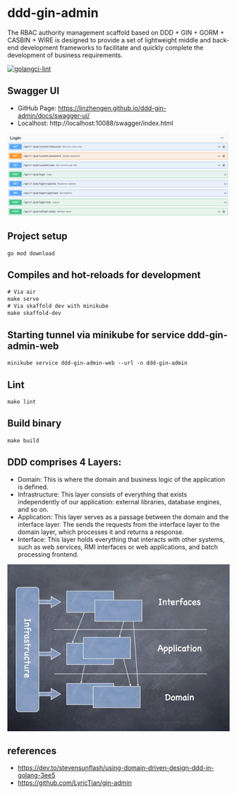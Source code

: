 # ddd-gin-admin
The RBAC authority management scaffold based on DDD + GIN + GORM + CASBIN + WIRE is designed to provide a set of lightweight middle and back-end development frameworks to facilitate and quickly complete the development of business requirements.

[![golangci-lint](https://github.com/linzhengen/ddd-gin-admin/actions/workflows/golangci-lint.yml/badge.svg)](https://github.com/linzhengen/ddd-gin-admin/actions/workflows/golangci-lint.yml)

## Swagger UI
- GitHub Page: https://linzhengen.github.io/ddd-gin-admin/docs/swagger-ui/
- Localhost: http://localhost:10088/swagger/index.html
<div align="center">
    <img src="docs/img/swagger.png">
</div>

## Project setup
```
go mod download
```
## Compiles and hot-reloads for development
```
# Via air
make serve
# Via skaffold dev with minikube
make skaffold-dev
```
## Starting tunnel via minikube for service ddd-gin-admin-web
```
minikube service ddd-gin-admin-web --url -n ddd-gin-admin
```
## Lint
```
make lint
```
## Build binary
```
make build
```

## DDD comprises 4 Layers:
+ Domain: This is where the domain and business logic of the application is defined.
+ Infrastructure: This layer consists of everything that exists independently of our application: external libraries, database engines, and so on.
+ Application: This layer serves as a passage between the domain and the interface layer. The sends the requests from the interface layer to the domain layer, which processes it and returns a response.
+ Interface: This layer holds everything that interacts with other systems, such as web services, RMI interfaces or web applications, and batch processing frontend.
<div align="center">
    <img src="docs/img/ddd_layer.jpg">
</div>

## references
+ https://dev.to/stevensunflash/using-domain-driven-design-ddd-in-golang-3ee5
+ https://github.com/LyricTian/gin-admin
